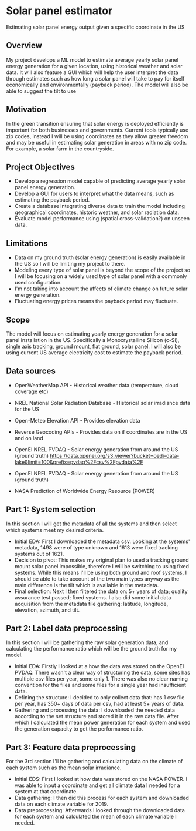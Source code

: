 # Solar panel estimator
Estimating solar panel energy output given a specific coordinate in the US

## Overview
My project develops a ML model to estimate average yearly solar panel energy generation for a given location, using historical weather and solar data. It will also feature a GUI which will help the user interpret the data through estimates such as how long a solar panel will take to pay for itself economically and environmentally (payback period). The model will also be able to suggest the tilt to use 

## Motivation
In the green transition ensuring that solar energy is deployed efficiently is important for both businesses and governments. Current tools typically use zip codes, instead I will be using coordinates as they allow greater freedom and may be useful in estimating solar generation in areas with no zip code. For example, a solar farm in the countryside.

## Project Objectives
* Develop a regression model capable of predicting average yearly solar panel energy generation.
* Develop a GUI for users to interpret what the data means, such as estimating the payback period.
* Create a database integrating diverse data to train the model including geographical coordinates, historic weather, and solar radiation data.
* Evaluate model performance using (spatial cross-validation?) on unseen data.

## Limitations
* Data on my ground truth (solar energy generation) is easily available in the US so I will be limiting my project to there.
* Modeling every type of solar panel is beyond the scope of the project so I will be focusing on a widely used type of solar panel with a commonly used configuration.
* I'm not taking into account the affects of climate change on future solar energy generation.
* Fluctuating energy prices means the payback period may fluctuate.

## Scope
The model will focus on estimating yearly energy generation for a solar panel installation in the US. Specifically a Monocrystalline Silicon (c-Si), single axis tracking, ground mount, flat ground, solar panel. I will also be using current US average electricity cost to estimate the payback period.

## Data sources
* OpenWeatherMap API - Historical weather data (temperature, cloud coverage etc)
* NREL National Solar Radiation Database - Historical solar irradiance data for the US
* Open-Meteo Elevation API - Provides elevation data
* Reverse Geocoding APIs - Provides data on if coordinates are in the US and on land
* OpenEI NREL PVDAQ - Solar energy generation from around the US (ground truth)
https://data.openei.org/s3_viewer?bucket=oedi-data-lake&limit=100&prefix=pvdaq%2Fcsv%2Fpvdata%2F

* OpenEI NREL PVDAQ - Solar energy generation from around the US (ground truth)
* NASA Prediction of Worldwide Energy Resource (POWER)

## Part 1: System selection
In this section I will get the metadata of all the systems and then select which systems meet my desired criteria.

* Initial EDA: First I downloaded the metadata csv. Looking at the systems' metadata, 1498 were of type unknown and 1613 were fixed tracking systems out of 1621.
* Decision to pivot: This makes my original plan to used a tracking ground mount solar panel impossible, therefore I will be switching to using fixed systems. While this means I'll be using both ground and roof systems, I should be able to take account of the two main types anyway as the main difference is the tilt which is available in the metadata. 
* Final selection: Next I then filtered the data on: 5+ years of data; quality assurance test passed; fixed systems. I also did some initial data acquisition from the metadata file gathering: latitude, longitude, elevation, azimuth, and tilt.

## Part 2: Label data preprocessing
In this section I will be gathering the raw solar generation data, and calculating the performance ratio which will be the ground truth for my model.

* Initial EDA: Firstly I looked at a how the data was stored on the OpenEI PVDAQ. There wasn't a clear way of structuring the data, some sites has multiple csv files per year, some only 1. There was also no clear naming convention for the files and some files for a single year had insufficient data.
* Defining the structure: I decided to only collect data that: has 1 csv file per year, has 350+ days of data per csv, had at least 5+ years of data.
* Gathering and processing the data: I downloaded the needed data according to the set structure and stored it in the raw data file. After which I calculated the mean power generation for each system and used the generation capacity to get the performance ratio.

## Part 3: Feature data preprocessing
For the 3rd section I'll be gathering and calculating data on the climate of each system such as the mean solar irradiance.

* Initial EDS: First I looked at how data was stored on the NASA POWER. I was able to input a coordinate and get all climate data I needed for a system at that coordinate.
* Data gathering: I then did this process for each system and downloaded data on each climate variable for 2019.
* Data preprocessing: Afterwards I looked through the downloaded data for each system and calculated the mean of each climate variable I needed.
